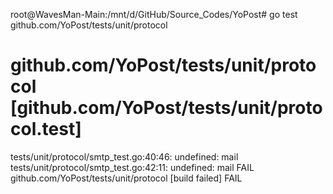root@WavesMan-Main:/mnt/d/GitHub/Source_Codes/YoPost# go test github.com/YoPost/tests/unit/protocol
# github.com/YoPost/tests/unit/protocol [github.com/YoPost/tests/unit/protocol.test]
tests/unit/protocol/smtp_test.go:40:46: undefined: mail
tests/unit/protocol/smtp_test.go:42:11: undefined: mail
FAIL    github.com/YoPost/tests/unit/protocol [build failed]
FAIL